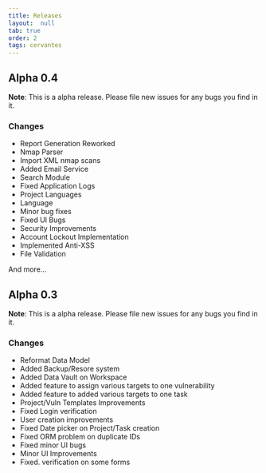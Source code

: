 ```yaml
---
title: Releases
layout:  null
tab: true
order: 2
tags: cervantes
---
```


## Alpha 0.4

**Note**: This is a alpha release. Please file new issues for any bugs you find in it.

### Changes
- Report Generation Reworked
- Nmap Parser
- Import XML nmap scans
- Added Email Service
- Search Module
- Fixed Application Logs
- Project Languages
-  Language
- Minor bug fixes
- Fixed UI Bugs
- Security Improvements
- Account Lockout Implementation
- Implemented Anti-XSS
- File Validation

And more…

## Alpha 0.3

**Note**: This is a alpha release. Please file new issues for any bugs you find in it.

### Changes
- Reformat Data Model
- Added Backup/Resore system
- Added Data Vault on Workspace
- Added feature to assign various targets to one vulnerability
- Added feature to added various targets to one task
- Project/Vuln Templates Improvements
- Fixed Login verification
- User creation improvements
- Fixed Date picker on Project/Task creation
- Fixed ORM problem on duplicate IDs
- Fixed minor UI bugs
- Minor UI Improvements
- Fixed. verification on some forms